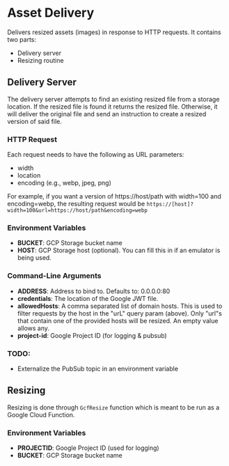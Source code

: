 # Asset Delivery

Delivers resized assets (images) in response to HTTP requests. It contains two parts:
- Delivery server
- Resizing routine 

## Delivery Server 

The delivery server attempts to find an existing resized file from a storage location. If the resized file is found it 
returns the resized file. Otherwise, it will deliver the original file and send an instruction to create a resized
version of said file. 

### HTTP Request 

Each request needs to have the following as URL parameters: 
- width 
- location
- encoding (e.g., webp, jpeg, png)

For example, if you want a version of https://host/path with width=100 and encoding=webp, the resulting request would be
`https://[host]?width=100&url=https://host/path&encoding=webp`

### Environment Variables 

- **BUCKET**: GCP Storage bucket name
- **HOST**: GCP Storage host (optional). You can fill this in if an emulator is being used.

### Command-Line Arguments 

- **ADDRESS**: Address to bind to. Defaults to: 0.0.0.0:80
- **credentials**: The location of the Google JWT file.
- **allowedHosts**: A comma separated list of domain hosts. This is used to filter requests by the host in the "urL" query param (above). Only "url"s that contain one of the provided hosts will be resized. An empty value allows any. 
- **project-id**: Google Project ID (for logging & pubsub) 

### TODO:

- Externalize the PubSub topic in an environment variable 


## Resizing 

Resizing is done through `GcfResize` function which is meant to be run as a Google Cloud Function. 

### Environment Variables

- **PROJECTID**: Google Project ID (used for logging)
- **BUCKET**: GCP Storage bucket name

